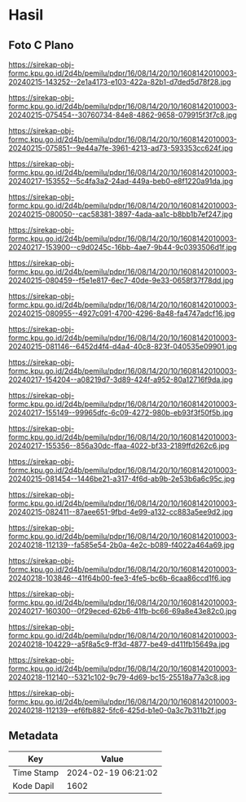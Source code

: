 # Hasil

## Foto C Plano

https://sirekap-obj-formc.kpu.go.id/2d4b/pemilu/pdpr/16/08/14/20/10/1608142010003-20240215-143252--2e1a4173-e103-422a-82b1-d7ded5d78f28.jpg

https://sirekap-obj-formc.kpu.go.id/2d4b/pemilu/pdpr/16/08/14/20/10/1608142010003-20240215-075454--30760734-84e8-4862-9658-079915f3f7c8.jpg

https://sirekap-obj-formc.kpu.go.id/2d4b/pemilu/pdpr/16/08/14/20/10/1608142010003-20240215-075851--9e44a7fe-3961-4213-ad73-593353cc624f.jpg

https://sirekap-obj-formc.kpu.go.id/2d4b/pemilu/pdpr/16/08/14/20/10/1608142010003-20240217-153552--5c4fa3a2-24ad-449a-beb0-e8f1220a91da.jpg

https://sirekap-obj-formc.kpu.go.id/2d4b/pemilu/pdpr/16/08/14/20/10/1608142010003-20240215-080050--cac58381-3897-4ada-aa1c-b8bb1b7ef247.jpg

https://sirekap-obj-formc.kpu.go.id/2d4b/pemilu/pdpr/16/08/14/20/10/1608142010003-20240217-153900--c9d0245c-16bb-4ae7-9b44-9c0393506d1f.jpg

https://sirekap-obj-formc.kpu.go.id/2d4b/pemilu/pdpr/16/08/14/20/10/1608142010003-20240215-080459--f5e1e817-6ec7-40de-9e33-0658f37f78dd.jpg

https://sirekap-obj-formc.kpu.go.id/2d4b/pemilu/pdpr/16/08/14/20/10/1608142010003-20240215-080955--4927c091-4700-4296-8a48-fa4747adcf16.jpg

https://sirekap-obj-formc.kpu.go.id/2d4b/pemilu/pdpr/16/08/14/20/10/1608142010003-20240215-081146--6452d4f4-d4a4-40c8-823f-040535e09901.jpg

https://sirekap-obj-formc.kpu.go.id/2d4b/pemilu/pdpr/16/08/14/20/10/1608142010003-20240217-154204--a08219d7-3d89-424f-a952-80a12716f9da.jpg

https://sirekap-obj-formc.kpu.go.id/2d4b/pemilu/pdpr/16/08/14/20/10/1608142010003-20240217-155149--99965dfc-6c09-4272-980b-eb93f3f50f5b.jpg

https://sirekap-obj-formc.kpu.go.id/2d4b/pemilu/pdpr/16/08/14/20/10/1608142010003-20240217-155356--856a30dc-ffaa-4022-bf33-2189ffd262c6.jpg

https://sirekap-obj-formc.kpu.go.id/2d4b/pemilu/pdpr/16/08/14/20/10/1608142010003-20240215-081454--1446be21-a317-4f6d-ab9b-2e53b6a6c95c.jpg

https://sirekap-obj-formc.kpu.go.id/2d4b/pemilu/pdpr/16/08/14/20/10/1608142010003-20240215-082411--87aee651-9fbd-4e99-a132-cc883a5ee9d2.jpg

https://sirekap-obj-formc.kpu.go.id/2d4b/pemilu/pdpr/16/08/14/20/10/1608142010003-20240218-112139--fa585e54-2b0a-4e2c-b089-f4022a464a69.jpg

https://sirekap-obj-formc.kpu.go.id/2d4b/pemilu/pdpr/16/08/14/20/10/1608142010003-20240218-103846--41f64b00-fee3-4fe5-bc6b-6caa86ccd1f6.jpg

https://sirekap-obj-formc.kpu.go.id/2d4b/pemilu/pdpr/16/08/14/20/10/1608142010003-20240217-160300--0f29eced-62b6-41fb-bc66-69a8e43e82c0.jpg

https://sirekap-obj-formc.kpu.go.id/2d4b/pemilu/pdpr/16/08/14/20/10/1608142010003-20240218-104229--a5f8a5c9-ff3d-4877-be49-d411fb15649a.jpg

https://sirekap-obj-formc.kpu.go.id/2d4b/pemilu/pdpr/16/08/14/20/10/1608142010003-20240218-112140--5321c102-9c79-4d69-bc15-25518a77a3c8.jpg

https://sirekap-obj-formc.kpu.go.id/2d4b/pemilu/pdpr/16/08/14/20/10/1608142010003-20240218-112139--ef6fb882-5fc6-425d-b1e0-0a3c7b311b2f.jpg


## Metadata

| Key        | Value               |
| ---------- | ------------------- |
| Time Stamp | 2024-02-19 06:21:02 |
| Kode Dapil | 1602                |



